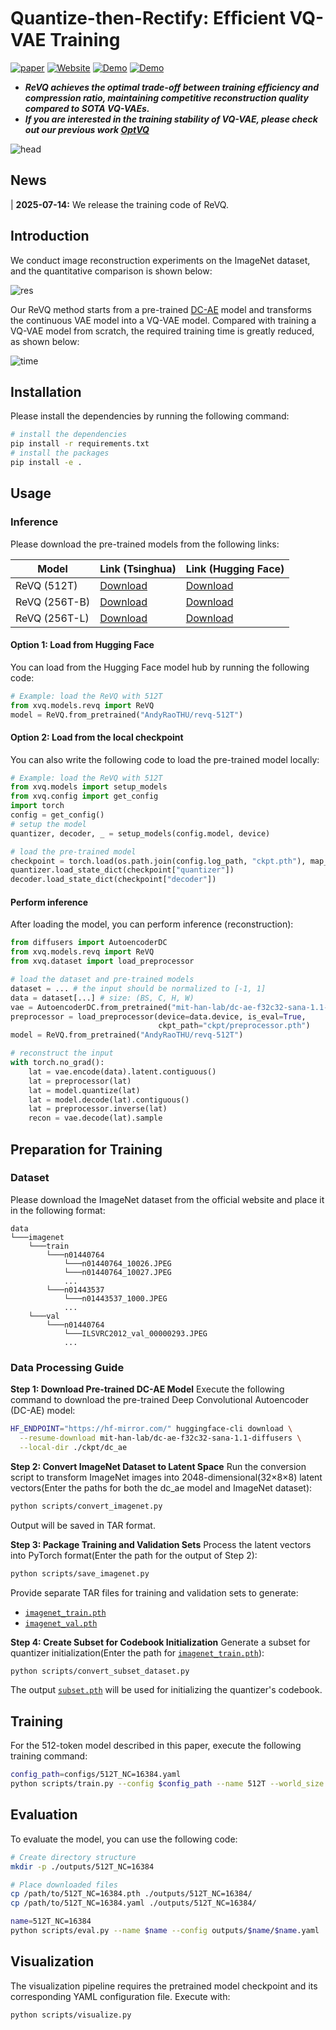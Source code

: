 # Quantize-then-Rectify: Efﬁcient VQ-VAE Training

[![paper](https://img.shields.io/badge/arXiv-Paper-green)](https://arxiv.org/abs/2507.10547)
[![Website](https://img.shields.io/badge/Project-Website-blue)](https://neur-io.github.io/ReVQ/)
[![Demo](https://img.shields.io/badge/HF-Demo-red)](https://huggingface.co/spaces/AndyRaoTHU/ReVQ)
[![Demo](https://img.shields.io/badge/知乎-中文解读-yellow)](https://zhuanlan.zhihu.com/p/1910111424765728444)

- ***ReVQ achieves the optimal trade-off between training efficiency and compression ratio, maintaining competitive reconstruction quality compared to SOTA VQ-VAEs.***
- ***If you are interested in the training stability of VQ-VAE, please check out our previous work [OptVQ](https://github.com/Neur-IO/OptVQ)***

![head](assets/head.png)

## News

| **2025-07-14:** We release the training code of ReVQ.  

## Introduction

We conduct image reconstruction experiments on the ImageNet dataset, and the quantitative comparison is shown below:

![res](assets/res.png)

Our ReVQ method starts from a pre-trained [DC-AE](https://github.com/mit-han-lab/efficientvit/blob/master/applications/dc_ae/README.md) model and transforms the continuous VAE model into a VQ-VAE model. 
Compared with training a VQ-VAE model from scratch, the required training time is greatly reduced, as shown below:

![time](assets/time.png)

## Installation
Please install the dependencies by running the following command:
```bash
# install the dependencies
pip install -r requirements.txt
# install the packages
pip install -e .
```

## Usage

### Inference

Please download the pre-trained models from the following links:

| Model | Link (Tsinghua) | Link (Hugging Face) |
| - | - | - |
| ReVQ (512T) | [Download](https://cloud.tsinghua.edu.cn/d/d2a6e907b7214c2780ac/) | [Download](https://huggingface.co/AndyRaoTHU/revq-512T) |
| ReVQ (256T-B) | [Download](https://cloud.tsinghua.edu.cn/d/24f779196b5f42f3a1f4/) | [Download](https://huggingface.co/AndyRaoTHU/revq-256T-B) |
| ReVQ (256T-L) | [Download](https://cloud.tsinghua.edu.cn/d/24975dfbd17843c19d1d/) | [Download](https://huggingface.co/AndyRaoTHU/revq-256T-L) |

#### Option 1: Load from Hugging Face

You can load from the Hugging Face model hub by running the following code:
```python
# Example: load the ReVQ with 512T
from xvq.models.revq import ReVQ
model = ReVQ.from_pretrained("AndyRaoTHU/revq-512T")
```

#### Option 2: Load from the local checkpoint

You can also write the following code to load the pre-trained model locally:
```python
# Example: load the ReVQ with 512T
from xvq.models import setup_models
from xvq.config import get_config
import torch
config = get_config()
# setup the model
quantizer, decoder, _ = setup_models(config.model, device)

# load the pre-trained model
checkpoint = torch.load(os.path.join(config.log_path, "ckpt.pth"), map_location=device, weights_only=True)
quantizer.load_state_dict(checkpoint["quantizer"])
decoder.load_state_dict(checkpoint["decoder"])
```

#### Perform inference

After loading the model, you can perform inference (reconstruction):

```python
from diffusers import AutoencoderDC
from xvq.models.revq import ReVQ
from xvq.dataset import load_preprocessor

# load the dataset and pre-trained models
dataset = ... # the input should be normalized to [-1, 1]
data = dataset[...] # size: (BS, C, H, W)
vae = AutoencoderDC.from_pretrained("mit-han-lab/dc-ae-f32c32-sana-1.1-diffusers")
preprocessor = load_preprocessor(device=data.device, is_eval=True,
                                 ckpt_path="ckpt/preprocessor.pth")
model = ReVQ.from_pretrained("AndyRaoTHU/revq-512T")

# reconstruct the input
with torch.no_grad():
    lat = vae.encode(data).latent.contiguous()
    lat = preprocessor(lat)
    lat = model.quantize(lat)
    lat = model.decode(lat).contiguous()
    lat = preprocessor.inverse(lat)
    recon = vae.decode(lat).sample
```

## Preparation for Training
### Dataset 
Please download the ImageNet dataset from the official website and place it in the following format:
```
data
└───imagenet
    └───train
        └───n01440764
            └───n01440764_10026.JPEG
            └───n01440764_10027.JPEG
            ...
        └───n01443537
            └───n01443537_1000.JPEG
            ...
    └───val
        └───n01440764
            └───ILSVRC2012_val_00000293.JPEG
            ...
```
### Data Processing Guide
**Step 1: Download Pre-trained DC-AE Model**
Execute the following command to download the pre-trained Deep Convolutional Autoencoder (DC-AE) model:

```bash
HF_ENDPOINT="https://hf-mirror.com/" huggingface-cli download \
  --resume-download mit-han-lab/dc-ae-f32c32-sana-1.1-diffusers \
  --local-dir ./ckpt/dc_ae
```

**Step 2: Convert ImageNet Dataset to Latent Space**
Run the conversion script to transform ImageNet images into 2048-dimensional(32×8×8) latent vectors(Enter the paths for both the dc_ae model and ImageNet dataset):

```bash
python scripts/convert_imagenet.py 
```
Output will be saved in TAR format.

**Step 3: Package Training and Validation Sets**
Process the latent vectors into PyTorch format(Enter the path for the output of Step 2):
```bash
python scripts/save_imagenet.py 
```
Provide separate TAR files for training and validation sets to generate:
- [`imagenet_train.pth`](imagenet_train.pth)
- [`imagenet_val.pth`](imagenet_val.pth) 

**Step 4: Create Subset for Codebook Initialization**
Generate a subset for quantizer initialization(Enter the path for [`imagenet_train.pth`](imagenet_train.pth)):
```bash
python scripts/convert_subset_dataset.py
```
The output [`subset.pth`](subset.pth) will be used for initializing the quantizer's codebook.

## Training
For the 512-token model described in this paper, execute the following training command:

```bash
config_path=configs/512T_NC=16384.yaml
python scripts/train.py --config $config_path --name 512T --world_size 1 --batch_size 256
```

## Evaluation
To evaluate the model, you can use the following code:

```bash
# Create directory structure
mkdir -p ./outputs/512T_NC=16384

# Place downloaded files
cp /path/to/512T_NC=16384.pth ./outputs/512T_NC=16384/
cp /path/to/512T_NC=16384.yaml ./outputs/512T_NC=16384/

name=512T_NC=16384
python scripts/eval.py --name $name --config outputs/$name/$name.yaml
```

## Visualization
The visualization pipeline requires the pretrained model checkpoint and its corresponding YAML configuration file. Execute with:
```bash
python scripts/visualize.py
```

<!-- ## Future work -->

<!-- ## Citation

If you find this work useful, please consider citing it. -->

